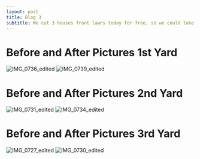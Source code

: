 ```yaml
---
layout: post
title: Blog 3
subtitle: We cut 3 houses front lawns today for free, so we could take before and after pics of our work.
---
```

# **Before and After Pictures 1st Yard**
![IMG_0736_edited](https://user-images.githubusercontent.com/129482309/231505320-375d795d-54b1-4094-95a9-de44245d7a9e.jpg)  ![IMG_0739_edited](https://user-images.githubusercontent.com/129482309/231505363-0c91bda1-d4c3-4579-a444-749da69cf5f9.jpg)


# **Before and After Pictures 2nd Yard**
![IMG_0731_edited](https://user-images.githubusercontent.com/129482309/231505904-1176cd62-6598-4492-9e4c-2eae4b6f7f3f.jpg)  ![IMG_0734_edited](https://user-images.githubusercontent.com/129482309/231506352-076653fa-fde3-4f16-92f4-14d6d6731bc4.jpg)


# **Before and After Pictures 3rd Yard**
![IMG_0727_edited](https://user-images.githubusercontent.com/129482309/231507170-70910b29-dd89-4dd9-8365-85ffbfc3f93d.jpg)  ![IMG_0730_edited](https://user-images.githubusercontent.com/129482309/231507212-9d3e9b0c-19df-44a4-a4da-5371070dc72f.jpg)


